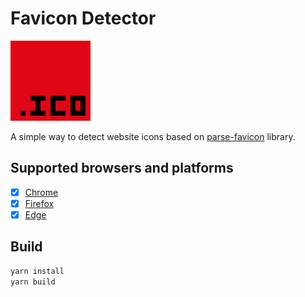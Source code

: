 # Favicon Detector
![favicon-detector-logo]

A simple way to detect website icons based on [parse-favicon] library.

[favicon-detector-logo]: src/assets/images/icon-128.png
[parse-favicon]: https://github.com/BlackGlory/parse-favicon

## Supported browsers and platforms
- [x] [Chrome]
- [x] [Firefox]
- [x] [Edge]

[Chrome]: https://chrome.google.com/webstore/detail/jlfeffjhgmgblofcgpbgpkkhfniipejm
[Firefox]: https://addons.mozilla.org/firefox/addon/favicon-detector/
[Edge]: https://microsoftedge.microsoft.com/addons/detail/favicon-detector/kmlcolmkcjbpagopgiojkflkejfnnjbm

## Build
```sh
yarn install
yarn build
```
